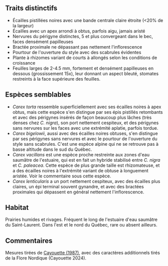 
<!--
3-https://www.inaturalist.org/observations/228545579
5-https://www.inaturalist.org/observations/228545579
1-https://www.inaturalist.org/observations/128460841
1-https://www.inaturalist.org/observations/167274063
4-https://www.inaturalist.org/observations/220055563
2-https://www.inaturalist.org/observations/220055563
2-https://www.inaturalist.org/observations/240223591
2-https://www.inaturalist.org/observations/218995263

-->

## Traits distinctifs
- Écailles pistillées noires avec une bande centrale claire étroite (<20% de la largeur)
- Écailles avec un apex arrondi à obtus, parfois aigu, jamais aristé 
- Nervures du périgyne distinctes, 5 et plus convergeant dans le bec, faces densément papilleuses
- Bractée proximale ne dépassant pas nettement l'inflorescence
- Pourtour de l'ouverture du style avec des scabrules évidentes
- Plante à rhizomes variant de courts à allongés selon les conditions de croissance 
- Feuilles larges de 2-4.5 mm, fortement et densément papilleuses en dessous (grossissement 15x), leur donnant un aspect bleuté, stomates restreints à la face supérieure des feuilles.

  
## Espèces semblables

- _Carex torta_ ressemble superficiellement avec ses écailles noires à apex obtus, mais cette espèce s'en distingue par ses épis pistillés retombants et avec des périgynes insérés de façon beaucoup plus lâches (très denses chez _C. nigra_), son port nettement cespiteux, et des périgynes sans nervures sur les faces avec une extrémité aplatie, parfois tordue.
- _Carex bigelowii_, aussi avec des écailles noires obtuses, s'en distingue par ses périgynes sans nervures et avec le pourtour de l'ouverture du style sans scabrules. C'est une espèce alpine qui ne se retrouve pas à basse altitude dans le sud du Québec.
- _Carex vacillans_ est une espèce proche restreinte aux zones d'eau saumâtre de l'estuaire, qui est en fait un hybride stabilisé entre _C. nigra_ et _C. paleacea_. Cette espèce de plus grande taille est rhizomateuse, et a des écailles noires à l'extrémité variant de obtuse à longuement aristée. Voir le commentaire sous cette espèce.
- _Carex lenticularis_ a un port nettement cespiteux, avec des écailles plus claires, un épi terminal souvent gynandre, et avec des bractées proximales qui dépassent en général nettement l'inflorescence.

## Habitat

Prairies humides et rivages. Fréquent le long de l'estuaire d'eau saumâtre du Saint-Laurent. Dans l'est et le nord du Québec, rare ou absent ailleurs. 

## Commentaires

Mesures tirées de [Cayouette (1987)](
https://doi.org/10.1139/b87-165), avec des caractères additionnels tirés de la Flore Nordique (Cayouette 2024). 


